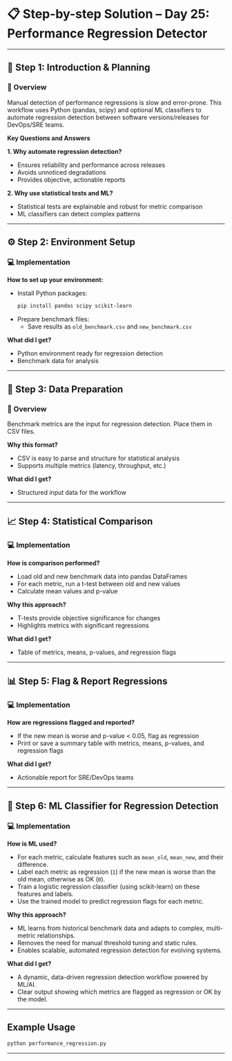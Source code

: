 # 📋 Step-by-step Solution – Day 25: Performance Regression Detector

---

## 📝 Step 1: Introduction & Planning

### 🎯 Overview
Manual detection of performance regressions is slow and error-prone. This workflow uses Python (pandas, scipy) and optional ML classifiers to automate regression detection between software versions/releases for DevOps/SRE teams.

**Key Questions and Answers**

**1. Why automate regression detection?**
- Ensures reliability and performance across releases
- Avoids unnoticed degradations
- Provides objective, actionable reports

**2. Why use statistical tests and ML?**
- Statistical tests are explainable and robust for metric comparison
- ML classifiers can detect complex patterns

---

## ⚙️ Step 2: Environment Setup

### 💻 Implementation

**How to set up your environment:**
- Install Python packages:
  ```bash
  pip install pandas scipy scikit-learn
  ```
- Prepare benchmark files:
  - Save results as `old_benchmark.csv` and `new_benchmark.csv`

**What did I get?**
- Python environment ready for regression detection
- Benchmark data for analysis

---

## 📄 Step 3: Data Preparation

### 🎯 Overview
Benchmark metrics are the input for regression detection. Place them in CSV files.

**Why this format?**
- CSV is easy to parse and structure for statistical analysis
- Supports multiple metrics (latency, throughput, etc.)

**What did I get?**
- Structured input data for the workflow

---

## 📈 Step 4: Statistical Comparison

### 💻 Implementation

**How is comparison performed?**
- Load old and new benchmark data into pandas DataFrames
- For each metric, run a t-test between old and new values
- Calculate mean values and p-value

**Why this approach?**
- T-tests provide objective significance for changes
- Highlights metrics with significant regressions

**What did I get?**
- Table of metrics, means, p-values, and regression flags

---

## 📊 Step 5: Flag & Report Regressions

### 💻 Implementation

**How are regressions flagged and reported?**
- If the new mean is worse and p-value < 0.05, flag as regression
- Print or save a summary table with metrics, means, p-values, and regression flags

**What did I get?**
- Actionable report for SRE/DevOps teams

---

## 🧠 Step 6: ML Classifier for Regression Detection

### 💻 Implementation

**How is ML used?**
- For each metric, calculate features such as `mean_old`, `mean_new`, and their difference.
- Label each metric as regression (`1`) if the new mean is worse than the old mean, otherwise as OK (`0`).
- Train a logistic regression classifier (using scikit-learn) on these features and labels.
- Use the trained model to predict regression flags for each metric.

**Why this approach?**
- ML learns from historical benchmark data and adapts to complex, multi-metric relationships.
- Removes the need for manual threshold tuning and static rules.
- Enables scalable, automated regression detection for evolving systems.

**What did I get?**
- A dynamic, data-driven regression detection workflow powered by ML/AI.
- Clear output showing which metrics are flagged as regression or OK by the model.

---

## Example Usage

```bash
python performance_regression.py 
```

---
